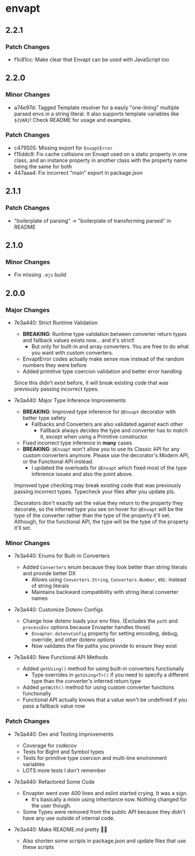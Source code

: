 # envapt

## 2.2.1

### Patch Changes

- f1c81cc: Make clear that Envapt can be used with JavaScript too

## 2.2.0

### Minor Changes

- a74e97d: Tagged Template resolver for a easily "one-lining" multiple parsed envs in a string literal. It also supports template variables like `${VAR}`! Check README for usage and examples.

### Patch Changes

- c479505: Missing export for `EnvaptError`
- f15ddc9: Fix cache collisions on Envapt used on a static property in one class, and an instance property in another class with the property name being the same for both
- 447aaa4: Fix incorrect "main" export in package.json

## 2.1.1

### Patch Changes

- "boilerplate of parsing" → "boilerplate of transforming parsed" in README

## 2.1.0

### Minor Changes

- Fix missing `.mjs` build

## 2.0.0

### Major Changes

- 7e3a440: Strict Runtime Validation
  - **BREAKING**: Runtime type validation between converter return types and fallback values exists now... and it's strict!
    - But only for built-in and array converters. You are free to do what you want with custom converters.
  - EnvaptError codes actually make sense now instead of the random numbers they were before
  - Added primitive type coercion validation and better error handling

  Since this didn't exist before, it will break existing code that was previously passing incorrect types.

- 7e3a440: Major Type Inference Improvements
  - **BREAKING**: Improved type inference for `@Envapt` decorator with better type safety
    - Fallbacks and Converters are also validated against each other
      - Fallback always decides the type and converter has to match it, except when using a Primitive constructor.
  - Fixed incorrect type inference in **many** cases
  - **BREAKING**: `@Envapt` won't allow you to use its Classic API for any custom converters anymore. Please use the decorator's Modern API, or the Functional API instead.
    - I updated the overloads for `@Envapt` which fixed most of the type inference issues and also the point above.

  Improved type checking may break existing code that was previously passing incorrect types. Typecheck your files after you update pls.

  Decorators don't exactly set the value they return to the property they decorate, so the inferred type you see on hover for `@Envapt` will be the type of the converter rather than the type of the property it'll set. Although, for the functional API, the type will be the type of the property it'll set.

### Minor Changes

- 7e3a440: Enums for Built-in Converters
  - Added `Converters` enum because they look better than string literals and provide better DX
    - Allows using `Converters.String`, `Converters.Number`, etc. instead of string literals
    - Maintains backward compatibility with string literal converter names

- 7e3a440: Customize Dotenv Configs
  - Change how dotenv loads your env files. (Excludes the `path` and `processEnv` options because Envapter handles those)
    - `Envapter.dotenvConfig` property for setting encoding, debug, override, and other dotenv options
    - Now validates the file paths you provide to ensure they exist

- 7e3a440: New Functional API Methods
  - Added `getUsing()` method for using built-in converters functionally
    - Type overrides in `getUsing<T>()` if you need to specify a different type than the converter's inferred return type
  - Added `getWith()` method for using custom converter functions functionally
  - Functional API actually knows that a value won't be undefined if you pass a fallback value now

### Patch Changes

- 7e3a440: Dev and Testing Improvements
  - Coverage for codecov
  - Tests for BigInt and Symbol types
  - Tests for primitive type coercion and multi-line environment variables
  - LOTS more tests I don't remember

- 7e3a440: Refactored Some Code
  - Envapter went over 400 lines and eslint started crying. It was a sign.
    - It's basically a mixin using inheritance now. Nothing changed for the user though.
  - Some Types were removed from the public API because they didn't have any use outside of internal code.

- 7e3a440: Make README.md pretty 🙏🏻
  - Also shorten some scripts in package.json and update files that use these scripts
